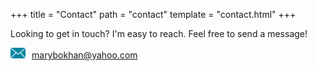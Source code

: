 +++
title = "Contact"
path = "contact"
template = "contact.html"
+++

Looking to get in touch? I'm easy to reach. Feel free to send a message!

[<img src="/img/mail-icon.png" alt="Mail" /><span style="margin-left: 10px;">marybokhan@yahoo.com</span>](mailto:marybokhan@yahoo.com)